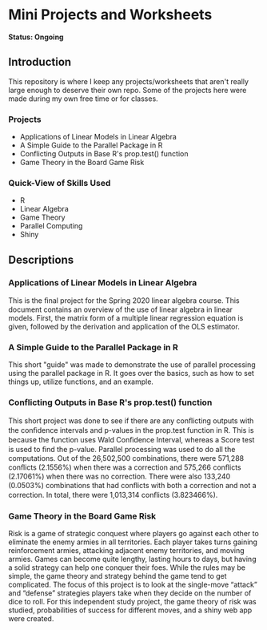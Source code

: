 # Mini Projects and Worksheets

**Status: Ongoing**

## Introduction
This repository is where I keep any projects/worksheets that aren't really large enough to deserve their own repo. Some of the projects here were made during my own free time or for classes.

### Projects

- Applications of Linear Models in Linear Algebra
- A Simple Guide to the Parallel Package in R
- Conflicting Outputs in Base R's prop.test() function
- Game Theory in the Board Game Risk

### Quick-View of Skills Used

- R
- Linear Algebra
- Game Theory
- Parallel Computing
- Shiny

## Descriptions

### Applications of Linear Models in Linear Algebra

This is the ﬁnal project for the Spring 2020 linear algebra course. This document contains an overview of the use of linear algebra in linear models. First, the matrix form of a multiple linear regression equation is given, followed by the derivation and application of the OLS estimator.

### A Simple Guide to the Parallel Package in R

This short "guide" was made to demonstrate the use of parallel processing using the parallel package in R. It goes over the basics, such as how to set things up, utilize functions, and an example.

### Conflicting Outputs in Base R's prop.test() function

This short project was done to see if there are any conﬂicting outputs with the conﬁdence intervals and p-values in the prop.test function in R. This is because the function uses Wald Conﬁdence Interval, whereas a Score test is used to ﬁnd the p-value. Parallel processing was used to do all the computations. Out of the 26,502,500 combinations, there were 571,288 conﬂicts (2.1556%) when there was a correction and 575,266 conﬂicts (2.17061%) when there was no correction. There were also 133,240 (0.0503%) combinations that had conﬂicts with both a correction and not a correction. In total, there were 1,013,314 conﬂicts (3.823466%).

### Game Theory in the Board Game Risk

Risk is a game of strategic conquest where players go against each other to eliminate the enemy armies in all territories. Each player takes turns gaining reinforcement armies, attacking adjacent enemy territories, and moving armies. Games can become quite lengthy, lasting hours to days, but having a solid strategy can help one conquer their foes. While the rules may be simple, the game theory and strategy behind the game tend to get complicated. The focus of this project is to look at the single-move “attack” and “defense” strategies players take when they decide on the number of dice to roll. For this independent study project, the game theory of risk was studied, probabilities of success for different moves, and a shiny web app were created.

